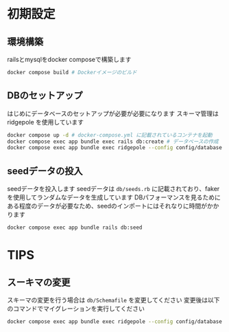 # 初期設定

## 環境構築

railsとmysqlをdocker composeで構築します

```bash
docker compose build # Dockerイメージのビルド
```

## DBのセットアップ
はじめにデータベースのセットアップが必要が必要になります
スキーマ管理は ridgepole を使用しています

```bash
docker compose up -d # docker-compose.yml に記載されているコンテナを起動
docker compose exec app bundle exec rails db:create # データベースの作成
docker compose exec app bundle exec ridgepole --config config/database.yml --file db/Schemafile --apply # マイグレーションの実行
```

## seedデータの投入
seedデータを投入します
seedデータは `db/seeds.rb` に記載されており、fakerを使用してランダムなデータを生成しています
DBパフォーマンスを見るためにある程度のデータが必要なため、seedのインポートにはそれなりに時間がかかります

```bash
docker compose exec app bundle rails db:seed
```

# TIPS
## スーキマの変更
スキーマの変更を行う場合は `db/Schemafile` を変更してください
変更後は以下のコマンドでマイグレーションを実行してください

```bash
docker compose exec app bundle exec ridgepole --config config/database.yml --file db/Schemafile --apply
```